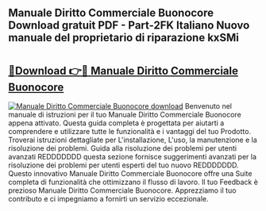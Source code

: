 ## Manuale Diritto Commerciale Buonocore Download gratuit PDF - Part-2FK Italiano Nuovo manuale del proprietario di riparazione kxSMi

# <h2><a href="http://dfgi6v.blite.top/?on=Manuale+Diritto+Commerciale+Buonocore">🔗Download 👉🔴 Manuale Diritto Commerciale Buonocore</a></h2>

[![Manuale Diritto Commerciale Buonocore download](https://i.imgur.com/lujVjoI.png)](http://dfgi6v.blite.top/?on=Manuale+Diritto+Commerciale+Buonocore)
Benvenuto nel manuale di istruzioni per il tuo Manuale Diritto Commerciale Buonocore appena attivato. Questa guida completa è progettata per aiutarti a comprendere e utilizzare tutte le funzionalità e i vantaggi del tuo Prodotto. Troverai istruzioni dettagliate per L'installazione, L'uso, la manutenzione e la risoluzione dei problemi. Guida alla risoluzione dei problemi per utenti avanzati REDDDDDDD questa sezione fornisce suggerimenti avanzati per la risoluzione dei problemi per utenti esperti del tuo nuovo REDDDDDDD. Questo innovativo Manuale Diritto Commerciale Buonocore offre una Suite completa di funzionalità che ottimizzano il flusso di lavoro. Il tuo Feedback è prezioso Manuale Diritto Commerciale Buonocore. Apprezziamo il tuo contributo e ci impegniamo a fornirti un servizio eccezionale.
